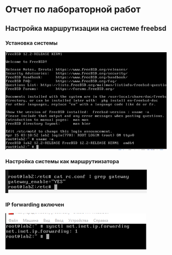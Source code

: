# Отчет по лабораторной работ
## Настройка маршрутизации на системе freebsd

### Установка системы 
![](./img/2021-05-12-19-54-05.png)

### Настройка системы как маршрутиизатора

![](./img/2021-05-12-19-56-43.png)

### IP forwarding включен
![](./img/2021-05-12-20-01-28.png)